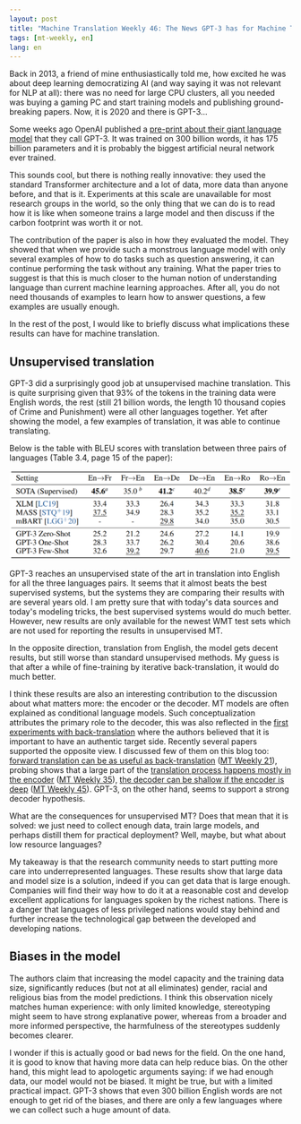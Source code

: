```yaml
---
layout: post
title: "Machine Translation Weekly 46: The News GPT-3 has for Machine Translation"
tags: [mt-weekly, en]
lang: en
---
```


Back in 2013, a friend of mine enthusiastically told me, how excited he was
about deep learning democratizing AI (and way saying it was not relevant for
NLP at all): there was no need for large CPU clusters, all you needed was
buying a gaming PC and start training models and publishing ground-breaking
papers. Now, it is 2020 and there is GPT-3…

Some weeks ago OpenAI published a [pre-print about their giant language
model](https://arxiv.org/pdf/2005.14165.pdf) that they call GPT-3. It was
trained on 300 billion words, it has 175 billion parameters and it is probably
the biggest artificial neural network ever trained.

This sounds cool, but there is nothing really innovative: they used the
standard Transformer architecture and a lot of data, more data than anyone
before, and that is it. Experiments at this scale are unavailable for most
research groups in the world, so the only thing that we can do is to read how
it is like when someone trains a large model and then discuss if the carbon
footprint was worth it or not.

The contribution of the paper is also in how they evaluated the model. They
showed that when we provide such a monstrous language model with only several
examples of how to do tasks such as question answering, it can continue
performing the task without any training. What the paper tries to suggest is
that this is much closer to the human notion of understanding language than
current machine learning approaches. After all, you do not need thousands of
examples to learn how to answer questions, a few examples are usually enough.

In the rest of the post, I would like to briefly discuss what implications
these results can have for machine translation.

## Unsupervised translation

GPT-3 did a surprisingly good job at unsupervised machine translation. This is
quite surprising given that 93% of the tokens in the training data were English
words, the rest (still 21 billion words, the length 10 thousand copies of Crime
and Punishment) were all other languages together. Yet after showing the model,
a few examples of translation, it was able to continue translating.

Below is the table with BLEU scores with translation between three pairs of
languages (Table 3.4, page 15 of the paper):

![Unsupervised MT scores](/assets/gpt3.png)

GPT-3 reaches an unsupervised state of the art in translation into English for
all the three languages pairs. It seems that it almost beats the best
supervised systems, but the systems they are comparing their results with are
several years old. I am pretty sure that with today's data sources and today's
modeling tricks, the best supervised systems would do much better.  However,
new results are only available for the newest WMT test sets which are not used
for reporting the results in unsupervised MT.

In the opposite direction, translation from English, the model gets decent
results, but still worse than standard unsupervised methods. My guess is that
after a while of fine-training by iterative back-translation, it would do much
better.

I think these results are also an interesting contribution to the discussion
about what matters more: the encoder or the decoder. MT models are often
explained as conditional language models. Such conceptualization attributes the
primary role to the decoder, this was also reflected in the [first experiments
with back-translation](https://www.aclweb.org/anthology/P16-1009) where the
authors believed that it is important to have an authentic target side.
Recently several papers supported the opposite view.  I discussed few of them
on this blog too: [forward translation can be as useful as
back-translation](https://arxiv.org/pdf/1911.03362.pdf) ([MT Weekly
21](/2019/11/28/MT-Weekly-Translationese-and-Backtranslation.html)), probing
shows that a large part of the [translation process happens mostly in the
encoder](https://arxiv.org/pdf/2003.09586.pdf) ([MT Weekly
35](/2020/03/27/MT-Weekly-Translation-on-Tranformer-Layers.html)), [the decoder
can be shallow if the encoder is deep](https://arxiv.org/abs/2006.10369) ([MT
Weekly 45](/2020/06/26/Deep-Encoder-Shallow-Decoder.html)). GPT-3, on the other
hand, seems to support a strong decoder hypothesis.

What are the consequences for unsupervised MT? Does that mean that it is
solved: we just need to collect enough data, train large models, and perhaps
distill them for practical deployment? Well, maybe, but what about low resource
languages?

My takeaway is that the research community needs to start putting more care
into underrepresented languages. These results show that large data and model
size is a solution, indeed if you can get data that is large enough. Companies
will find their way how to do it at a reasonable cost and develop excellent
applications for languages spoken by the richest nations. There is a danger
that languages of less privileged nations would stay behind and further
increase the technological gap between the developed and developing nations.

## Biases in the model

The authors claim that increasing the model capacity and the training data
size, significantly reduces (but not at all eliminates) gender, racial and
religious bias from the model predictions. I think this observation nicely
matches human experience: with only limited knowledge, stereotyping might seem
to have strong explanative power, whereas from a broader and more informed
perspective, the harmfulness of the stereotypes suddenly becomes clearer.

I wonder if this is actually good or bad news for the field. On the one hand,
it is good to know that having more data can help reduce bias. On the other
hand, this might lead to apologetic arguments saying: if we had enough data,
our model would not be biased. It might be true, but with a limited practical
impact. GPT-3 shows that even 300 billion English words are not enough to get
rid of the biases, and there are only a few languages where we can collect such
a huge amount of data.
